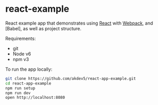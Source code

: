 # react-example

React example app that demonstrates using [React] with [Webpack], and [Babel], as well as project structure.

Requirements:
- git
- Node v6
- npm v3

To run the app locally:

```bash
git clone https://github.com/akdev5/react-app-example.git
cd react-app-example
npm run setup
npm run dev
open http://localhost:8080
```

[React]: http://facebook.github.io/react/
[webpack]: http://webpack.github.io/
[babeljs]: https://babeljs.io/
